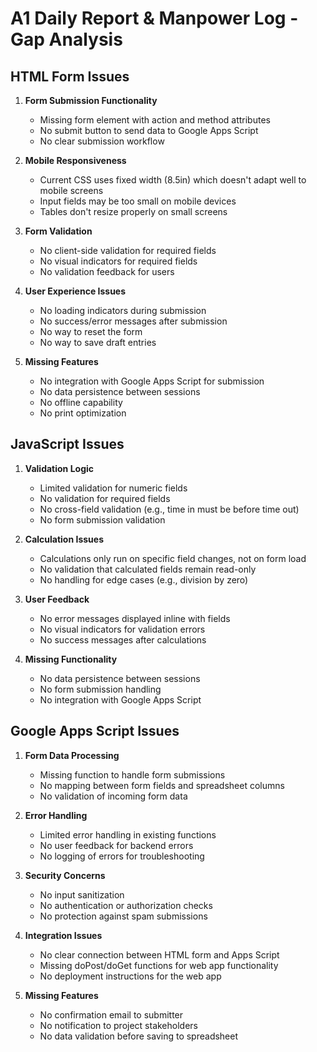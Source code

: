 # A1 Daily Report & Manpower Log - Gap Analysis

## HTML Form Issues

1. **Form Submission Functionality**
   - Missing form element with action and method attributes
   - No submit button to send data to Google Apps Script
   - No clear submission workflow

2. **Mobile Responsiveness**
   - Current CSS uses fixed width (8.5in) which doesn't adapt well to mobile screens
   - Input fields may be too small on mobile devices
   - Tables don't resize properly on small screens

3. **Form Validation**
   - No client-side validation for required fields
   - No visual indicators for required fields
   - No validation feedback for users

4. **User Experience Issues**
   - No loading indicators during submission
   - No success/error messages after submission
   - No way to reset the form
   - No way to save draft entries

5. **Missing Features**
   - No integration with Google Apps Script for submission
   - No data persistence between sessions
   - No offline capability
   - No print optimization

## JavaScript Issues

1. **Validation Logic**
   - Limited validation for numeric fields
   - No validation for required fields
   - No cross-field validation (e.g., time in must be before time out)
   - No form submission validation

2. **Calculation Issues**
   - Calculations only run on specific field changes, not on form load
   - No validation that calculated fields remain read-only
   - No handling for edge cases (e.g., division by zero)

3. **User Feedback**
   - No error messages displayed inline with fields
   - No visual indicators for validation errors
   - No success messages after calculations

4. **Missing Functionality**
   - No data persistence between sessions
   - No form submission handling
   - No integration with Google Apps Script

## Google Apps Script Issues

1. **Form Data Processing**
   - Missing function to handle form submissions
   - No mapping between form fields and spreadsheet columns
   - No validation of incoming form data

2. **Error Handling**
   - Limited error handling in existing functions
   - No user feedback for backend errors
   - No logging of errors for troubleshooting

3. **Security Concerns**
   - No input sanitization
   - No authentication or authorization checks
   - No protection against spam submissions

4. **Integration Issues**
   - No clear connection between HTML form and Apps Script
   - Missing doPost/doGet functions for web app functionality
   - No deployment instructions for the web app

5. **Missing Features**
   - No confirmation email to submitter
   - No notification to project stakeholders
   - No data validation before saving to spreadsheet